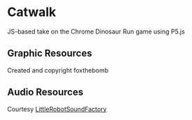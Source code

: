 # Catwalk
JS-based take on the Chrome Dinosaur Run game using P5.js

## Graphic Resources
Created and copyright foxthebomb

## Audio Resources
Courtesy [LittleRobotSoundFactory](https://freesound.org/people/LittleRobotSoundFactory/)
